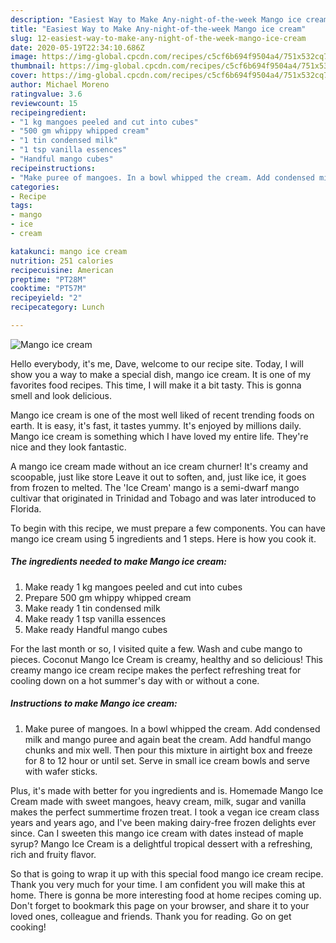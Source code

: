 ```yaml
---
description: "Easiest Way to Make Any-night-of-the-week Mango ice cream"
title: "Easiest Way to Make Any-night-of-the-week Mango ice cream"
slug: 12-easiest-way-to-make-any-night-of-the-week-mango-ice-cream
date: 2020-05-19T22:34:10.686Z
image: https://img-global.cpcdn.com/recipes/c5cf6b694f9504a4/751x532cq70/mango-ice-cream-recipe-main-photo.jpg
thumbnail: https://img-global.cpcdn.com/recipes/c5cf6b694f9504a4/751x532cq70/mango-ice-cream-recipe-main-photo.jpg
cover: https://img-global.cpcdn.com/recipes/c5cf6b694f9504a4/751x532cq70/mango-ice-cream-recipe-main-photo.jpg
author: Michael Moreno
ratingvalue: 3.6
reviewcount: 15
recipeingredient:
- "1 kg mangoes peeled and cut into cubes"
- "500 gm whippy whipped cream"
- "1 tin condensed milk"
- "1 tsp vanilla essences"
- "Handful mango cubes"
recipeinstructions:
- "Make puree of mangoes. In a bowl whipped the cream. Add condensed milk and mango puree and again beat the cream. Add handful mango chunks and mix well. Then pour this mixture in airtight box and freeze for 8 to 12 hour or until set. Serve in small ice cream bowls and serve with wafer sticks."
categories:
- Recipe
tags:
- mango
- ice
- cream

katakunci: mango ice cream 
nutrition: 251 calories
recipecuisine: American
preptime: "PT28M"
cooktime: "PT57M"
recipeyield: "2"
recipecategory: Lunch

---
```



![Mango ice cream](https://img-global.cpcdn.com/recipes/c5cf6b694f9504a4/751x532cq70/mango-ice-cream-recipe-main-photo.jpg)

Hello everybody, it's me, Dave, welcome to our recipe site. Today, I will show you a way to make a special dish, mango ice cream. It is one of my favorites food recipes. This time, I will make it a bit tasty. This is gonna smell and look delicious.

Mango ice cream is one of the most well liked of recent trending foods on earth. It is easy, it's fast, it tastes yummy. It's enjoyed by millions daily. Mango ice cream is something which I have loved my entire life. They're nice and they look fantastic.

A mango ice cream made without an ice cream churner! It&#39;s creamy and scoopable, just like store Leave it out to soften, and, just like ice, it goes from frozen to melted. The &#39;Ice Cream&#39; mango is a semi-dwarf mango cultivar that originated in Trinidad and Tobago and was later introduced to Florida.


To begin with this recipe, we must prepare a few components. You can have mango ice cream using 5 ingredients and 1 steps. Here is how you cook it.

<!--inarticleads1-->

##### The ingredients needed to make Mango ice cream:

1. Make ready 1 kg mangoes peeled and cut into cubes
1. Prepare 500 gm whippy whipped cream
1. Make ready 1 tin condensed milk
1. Make ready 1 tsp vanilla essences
1. Make ready Handful mango cubes


For the last month or so, I visited quite a few. Wash and cube mango to pieces. Coconut Mango Ice Cream is creamy, healthy and so delicious! This creamy mango ice cream recipe makes the perfect refreshing treat for cooling down on a hot summer&#39;s day with or without a cone. 

<!--inarticleads2-->

##### Instructions to make Mango ice cream:

1. Make puree of mangoes. In a bowl whipped the cream. Add condensed milk and mango puree and again beat the cream. Add handful mango chunks and mix well. Then pour this mixture in airtight box and freeze for 8 to 12 hour or until set. Serve in small ice cream bowls and serve with wafer sticks.


Plus, it&#39;s made with better for you ingredients and is. Homemade Mango Ice Cream made with sweet mangoes, heavy cream, milk, sugar and vanilla makes the perfect summertime frozen treat. I took a vegan ice cream class years and years ago, and I&#39;ve been making dairy-free frozen delights ever since. Can I sweeten this mango ice cream with dates instead of maple syrup? Mango Ice Cream is a delightful tropical dessert with a refreshing, rich and fruity flavor. 

So that is going to wrap it up with this special food mango ice cream recipe. Thank you very much for your time. I am confident you will make this at home. There is gonna be more interesting food at home recipes coming up. Don't forget to bookmark this page on your browser, and share it to your loved ones, colleague and friends. Thank you for reading. Go on get cooking!
